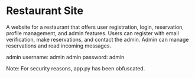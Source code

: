 # Restaurant Site
A website for a restaurant that offers user registration, login, reservation, profile management, and admin features. Users can register with email verification, make reservations, and contact the admin. Admin can manage reservations and read incoming messages.


admin username: admin
admin password: admin

Note: For security reasons, app.py has been obfuscated.








